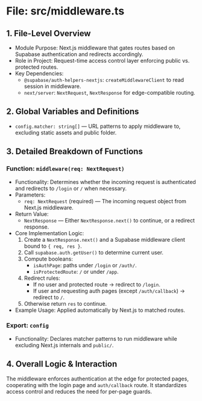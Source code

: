 # File: src/middleware.ts

## 1. File-Level Overview

- Module Purpose: Next.js middleware that gates routes based on Supabase authentication and redirects accordingly.
- Role in Project: Request-time access control layer enforcing public vs. protected routes.
- Key Dependencies:
  - `@supabase/auth-helpers-nextjs`: `createMiddlewareClient` to read session in middleware.
  - `next/server`: `NextRequest`, `NextResponse` for edge-compatible routing.

## 2. Global Variables and Definitions

- `config.matcher: string[]` — URL patterns to apply middleware to, excluding static assets and public folder.

## 3. Detailed Breakdown of Functions

### Function: `middleware(req: NextRequest)`

- Functionality: Determines whether the incoming request is authenticated and redirects to `/login` or `/` when necessary.
- Parameters:
  - `req: NextRequest` (required) — The incoming request object from Next.js middleware.
- Return Value:
  - `NextResponse` — Either `NextResponse.next()` to continue, or a redirect response.
- Core Implementation Logic:
  1. Create a `NextResponse.next()` and a Supabase middleware client bound to `{ req, res }`.
  2. Call `supabase.auth.getUser()` to determine current user.
  3. Compute booleans:
     - `isAuthPage`: paths under `/login` or `/auth/`.
     - `isProtectedRoute`: `/` or under `/app`.
  4. Redirect rules:
     - If no user and protected route → redirect to `/login`.
     - If user and requesting auth pages (except `/auth/callback`) → redirect to `/`.
  5. Otherwise return `res` to continue.
- Example Usage: Applied automatically by Next.js to matched routes.

### Export: `config`

- Functionality: Declares matcher patterns to run middleware while excluding Next.js internals and `public/`.

## 4. Overall Logic & Interaction

The middleware enforces authentication at the edge for protected pages, cooperating with the login page and `auth/callback` route. It standardizes access control and reduces the need for per-page guards.
